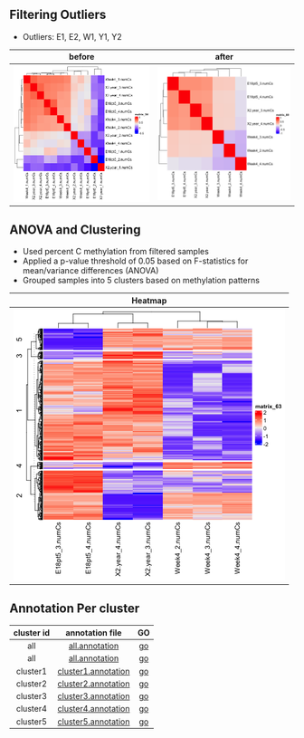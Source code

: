 

## Filtering Outliers 
- Outliers: E1, E2, W1, Y1, Y2

| before | after |
| :-: | :-: |
| ![sample_correlation](merged_anova_pval005_cor.png ) | ![filtered_correlation]( filtered_anova_cor.png ) |

## ANOVA and Clustering
- Used percent C methylation from filtered samples
- Applied a p-value threshold of 0.05 based on F-statistics for mean/variance differences (ANOVA)
- Grouped samples into 5 clusters based on methylation patterns

| Heatmap |
| :-: | 
|  ![filtered_heatmap]( filtered_anova_heatmap.png ) |


## Annotation Per cluster

| cluster id | annotation file | GO |
| :-: | :-: | :-: |
| all | [all.annotation](filtered_annova_anno.tsv) | [go]( https://raw.githack.com/hmgene/emseq/main/results/2025-04-11/filtered_annova_anno_go/geneOntology.html ) |
| all | [all.annotation](filtered_anova_anno.tsv) | [go]( https://raw.githack.com/hmgene/emseq/main/results/2025-04-11/filtered_anova_anno_go/geneOntology.html ) |
| cluster1 | [cluster1.annotation](filtered_anova_cluster1_anno.tsv) | [go]( https://raw.githack.com/hmgene/emseq/main/results/2025-04-11/filtered_anova_cluster1_anno_go/geneOntology.html ) |
| cluster2 | [cluster2.annotation](filtered_anova_cluster2_anno.tsv) | [go]( https://raw.githack.com/hmgene/emseq/main/results/2025-04-11/filtered_anova_cluster2_anno_go/geneOntology.html ) |
| cluster3 | [cluster3.annotation](filtered_anova_cluster3_anno.tsv) | [go]( https://raw.githack.com/hmgene/emseq/main/results/2025-04-11/filtered_anova_cluster3_anno_go/geneOntology.html ) |
| cluster4 | [cluster4.annotation](filtered_anova_cluster4_anno.tsv) | [go]( https://raw.githack.com/hmgene/emseq/main/results/2025-04-11/filtered_anova_cluster4_anno_go/geneOntology.html ) |
| cluster5 | [cluster5.annotation](filtered_anova_cluster5_anno.tsv) | [go]( https://raw.githack.com/hmgene/emseq/main/results/2025-04-11/filtered_anova_cluster5_anno_go/geneOntology.html ) |
